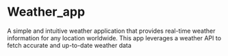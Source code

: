 # Weather_app
A simple and intuitive weather application that provides real-time weather information for any location worldwide. This app leverages a weather API to fetch accurate and up-to-date weather data

